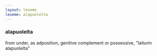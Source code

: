 ```yaml
---
layout: lexeme
lexeme: alapuolelta
---
```


###  alapuolelta 
from under, as adposition, genitive complement or possessive, "laiturin alapuolelta"

